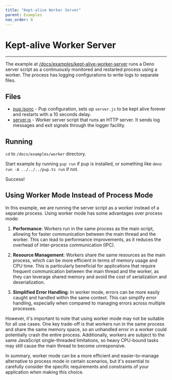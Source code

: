 ```yaml
---
title: "Kept-alive Worker Server"
parent: Examples
nav_order: 8
---
```


# Kept-alive Worker Server

---

The example at [/docs/examples/kept-alive-worker-server](https://github.com/Hexagon/pup/tree/main/docs/examples/worker) runs a Deno server script as a continuously monitored and restarted process
using a worker. The process has logging configurations to write logs to separate files.

## Files

- [pup.jsonc](https://github.com/Hexagon/pup/tree/main/docs/examples/worker/pup.jsonc) - Pup configuration, sets up `server.js` to be kept alive forever and restarts with a 10 seconds delay.
- [server.js](https://github.com/Hexagon/pup/tree/main/docs/examples/worker/server.js) - Worker server script that runs an HTTP server. It sends log messages and exit signals through the logger
  facility.

## Running

`cd` to `/docs/examples/worker` directory.

Start example by running `pup run` if pup is installed, or something like `deno run -A ../../../pup.ts run` if not.

Success!

## Using Worker Mode Instead of Process Mode

In this example, we are running the server script as a worker instead of a separate process. Using worker mode has some advantages over process mode:

1. **Performance**: Workers run in the same process as the main script, allowing for faster communication between the main thread and the worker. This can lead to performance improvements, as it
   reduces the overhead of inter-process communication (IPC).

2. **Resource Management**: Workers share the same resources as the main process, which can be more efficient in terms of memory usage and CPU time. This is particularly beneficial for applications
   that require frequent communication between the main thread and the worker, as they can leverage shared memory and avoid the cost of serialization and deserialization.

3. **Simplified Error Handling**: In worker mode, errors can be more easily caught and handled within the same context. This can simplify error handling, especially when compared to managing errors
   across multiple processes.

However, it's important to note that using worker mode may not be suitable for all use cases. One key trade-off is that workers run in the same process and share the same memory space, so an unhandled
error in a worker could potentially crash the entire process. Additionally, workers are subject to the same JavaScript single-threaded limitations, so heavy CPU-bound tasks may still cause the main
thread to become unresponsive.

In summary, worker mode can be a more efficient and easier-to-manage alternative to process mode in certain scenarios, but it's essential to carefully consider the specific requirements and
constraints of your application when making this choice.
